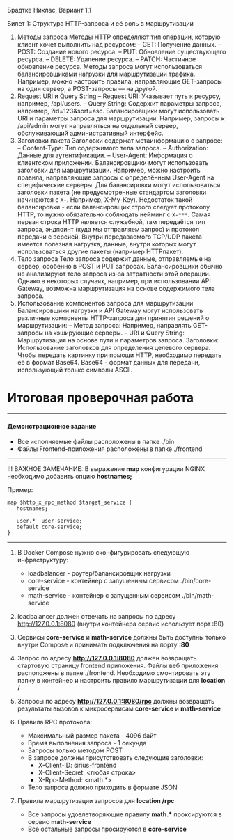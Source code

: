 Брадтке Никлас, Вариант 1,1

Билет 1: Структура HTTP-запроса и её
роль в маршрутизации
1. Методы запроса
Методы HTTP определяют тип операции, которую клиент хочет выполнить над ресурсом:
– GET: Получение данных.
– POST: Создание нового ресурса.
– PUT: Обновление существующего ресурса.
– DELETE: Удаление ресурса.
– PATCH: Частичное обновление ресурса.
Методы запроса могут использоваться балансировщиками нагрузки для маршрутизации
трафика. Например, можно настроить правила, направляющие GET-запросы на один
сервер, а POST-запросы — на другой.
2. Request URI и Query String
– Request URI: Указывает путь к ресурсу, например, /api/users.
– Query String: Содержит параметры запроса, например, ?id=123&sort=asc.
Балансировщики могут использовать URI и параметры запроса для маршрутизации.
Например, запросы к /api/admin могут направляться на отдельный сервер,
обслуживающий административный интерфейс.
3. Заголовки пакета
Заголовки содержат метаинформацию о запросе:
– Content-Type: Тип содержимого тела запроса.
– Authorization: Данные для аутентификации.
– User-Agent: Информация о клиентском приложении.
Балансировщики могут использовать заголовки для маршрутизации. Например, можно
настроить правила, направляющие запросы с определённым User-Agent на
специфические серверы. Для балансировки могут использоваться заголовки пакета (не
предусмотренные стандартом заголовки начинаются с `X-`. Например, X-My-Key).
Недостаток такой балансировки - если балансировщик строго следует протоколу HTTP, то
нужно обязательно соблюдать нейминг с `X-***`. Самая первая строка HTTP является
служебной, там передаётся тип запроса, эндпоинт (куда мы отправляем запрос) и
протокол передачи с версией. Внутри передаваемого TCP/UDP пакета имеется полезная
нагрузка, данные, внутри которых могут использоваться другие пакеты (например HTTPпакет).
4. Тело запроса
Тело запроса содержит данные, отправляемые на сервер, особенно в POST и PUT
запросах.
Балансировщики обычно не анализируют тело запроса из-за затратности этой операции.
Однако в некоторых случаях, например, при использовании API Gateway, возможна
маршрутизация на основе содержимого тела запроса.
5. Использование компонентов запроса для
маршрутизации
Балансировщики нагрузки и API Gateway могут использовать различные компоненты
HTTP-запроса для принятия решений о маршрутизации:
– Метод запроса: Например, направлять GET-запросы на кэширующие серверы.
– URI и Query String: Маршрутизация на основе пути и параметров запроса.
Заголовки: Использование заголовков для определения целевого сервера.
Чтобы передать картинку при помощи HTTP, необходимо передать её в формат Base64.
Base64 - формат данных для передачи, использующий только символы ASCII.
# Итоговая проверочная работа

---

#### Демонстрационное задание

* Все исполняемые файлы расположены в папке ./bin
* Файлы Frontend-приложения расположены в папке ./frontend

---

!!! ВАЖНОЕ ЗАМЕЧАНИЕ:
В выражение **map** конфигурации NGINX необходимо добавить опцию **hostnames;**

Пример:
```
map $http_x_rpc_method $target_service {
   hostnames;

   user.*  user-service;
   default core-service;
}
```
---
1. В Docker Compose нужно сконфигурировать следующую инфраструктуру:
   * loadbalancer - роутер/балансировщик нагрузки
   * core-service - контейнер с запущенным сервисом ./bin/core-service
   * math-service - контейнер с запущенным сервисом ./bin/math-service

2. loadbalancer должен отвечать на запросы по адресу http://127.0.0.1:8080 (внутри контейнера сервис использует порт :80)

3. Сервисы __core-service__ и __math-service__ должны быть доступны только внутри Compose и принимать подключения на порту __:80__

4. Запрос по адресу __http://127.0.0.1:8080__ должен возвращать стартовую страницу frontend приложения. Файлы веб приложения расположены в папке ./frontend. Необходимо смонтировать эту папку в контейнер и настроить правило маршрутизации для __location /__

5. Запросы по адресу __http://127.0.0.1:8080/rpc__ должны возвращать результаты вызовов к микросервисам __core-service__ и __math-service__

6. Правила RPC протокола:
   * Максимальный размер пакета - 4096 байт
   * Время выполнения запроса - 1 секунда
   * Запросы только методом POST
   * В запросе должны присутствовать следующие заголовки:
     * X-Client-ID: sirius-frontend
     * X-Client-Secret: <любая строка>
     * X-Rpc-Method: <math.*>
   * Тело запроса должно приходить в формате JSON

7. Правила маршрутизации запросов для __location /rpc__
   * Все запросы удовлетворяющие правилу __math.*__ проксируются в сервис __math-service__
   * Все остальные запросы просируются в __core-service__
